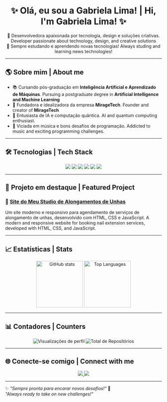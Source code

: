 <!-- Banner ou frase de boas-vindas -->
<h1 align="center">✨ Olá, eu sou a Gabriela Lima! | Hi, I'm Gabriela Lima! ✨</h1>

<p align="center">
  🎯 Desenvolvedora apaixonada por tecnologia, design e soluções criativas. Developer passionate about technology, design, and creative solutions<br>
  🚀 Sempre estudando e aprendendo novas tecnologias! Always studing and learning news technologies!
</p>

---

## 🌎 Sobre mim | About me

- 📚 Cursando pós-graduação em **Inteligência Artificial e Aprendizado de Máquinas**. Pursuing a postgraduate degree in **Artificial Intelligence and Machine Learning**
- 🎨 Fundadora e idealizadora da empresa **MirageTech**. Founder and creator of **MirageTech**
- 🧠 Entusiasta de IA e computação quântica. AI and quantum computing enthusiast.
- 🚀 Viciada em música e bons desafios de programação. Addicted to music and exciting programming challenges.

---

## 🛠 Tecnologias | Tech Stack

<p align="center">
  <img src="https://img.shields.io/badge/Java-007396?style=for-the-badge&logo=openjdk&logoColor=white" />
  <img src="https://img.shields.io/badge/Python-3776AB?style=for-the-badge&logo=python&logoColor=white" />
  <img src="https://img.shields.io/badge/JavaScript-F7DF1E?style=for-the-badge&logo=javascript&logoColor=black" />
  <img src="https://img.shields.io/badge/HTML5-E34F26?style=for-the-badge&logo=html5&logoColor=white" />
  <img src="https://img.shields.io/badge/CSS3-1572B6?style=for-the-badge&logo=css3&logoColor=white" />
  <img src="https://img.shields.io/badge/FastAPI-009688?style=for-the-badge&logo=fastapi&logoColor=white" />
</p>

---

## 🚀 Projeto em destaque | Featured Project

### 💅 [Site do Meu Studio de Alongamentos de Unhas](https://github.com/gabriela-s-lima/studio_gabilima)
Um site moderno e responsivo para agendamento de serviços de alongamento de unhas, desenvolvido com HTML, CSS e JavaScript. 
A modern and responsive website for booking nail extension services, developed with HTML, CSS, and JavaScript.

---

## 📈 Estatísticas | Stats

<p align="center">
  <img src="https://github-readme-stats.vercel.app/api?username=SEU_USUARIO&show_icons=true&theme=tokyonight" alt="GitHub stats" height="150" />
  <img src="https://github-readme-stats.vercel.app/api/top-langs/?username=SEU_USUARIO&layout=compact&theme=tokyonight" alt="Top Languages" height="150" />
</p>

---

## 📊 Contadores | Counters

<p align="center">
  <img src="https://komarev.com/ghpvc/?username=SEU_USUARIO&label=Visualizações&color=blue&style=flat" alt="Visualizações de perfil" />
  <img src="https://img.shields.io/github/repos/SEU_USUARIO?label=Repositórios&color=green&style=flat" alt="Total de Repositórios" />
</p>

---

## 🌐 Conecte-se comigo | Connect with me

<p align="center">
  <a href="https://www.linkedin.com/in/gabriela-s-lima1990/" target="_blank">
    <img src="https://img.shields.io/badge/LinkedIn-0077B5?style=for-the-badge&logo=linkedin&logoColor=white" />
  </a>
   <a href="https://instagram.com/_miragetech" target="_blank">
    <img src="https://img.shields.io/badge/Instagram-E4405F?style=for-the-badge&logo=instagram&logoColor=white" />
  </a>
</p>

---

✨ *"Sempre pronta para encarar novos desafios!"* 🚀  
*"Always ready to take on new challenges!"*  
